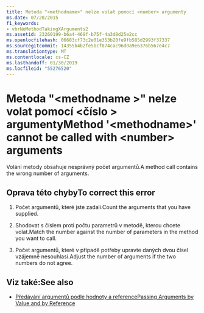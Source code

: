 ```yaml
---
title: Metoda "<methodname>" nelze volat pomocí <number> argumenty
ms.date: 07/20/2015
f1_keywords:
- vbrNoMethodTakingXArguments2
ms.assetid: 23260199-b6a4-469f-b75f-4a3d8d25e2cc
ms.openlocfilehash: 06683cf73c2e01e353b20fe9fb585d2993f37337
ms.sourcegitcommit: 14355b4b2fe5bcf874cac96d0a9e6376b567e4c7
ms.translationtype: MT
ms.contentlocale: cs-CZ
ms.lasthandoff: 01/30/2019
ms.locfileid: "55276520"
---
```

# <a name="method-methodname-cannot-be-called-with-number-arguments"></a><span data-ttu-id="f3e1e-102">Metoda "\<methodname >" nelze volat pomocí \<číslo > argumenty</span><span class="sxs-lookup"><span data-stu-id="f3e1e-102">Method '\<methodname>' cannot be called with \<number> arguments</span></span>
<span data-ttu-id="f3e1e-103">Volání metody obsahuje nesprávný počet argumentů.</span><span class="sxs-lookup"><span data-stu-id="f3e1e-103">A method call contains the wrong number of arguments.</span></span>  
  
## <a name="to-correct-this-error"></a><span data-ttu-id="f3e1e-104">Oprava této chyby</span><span class="sxs-lookup"><span data-stu-id="f3e1e-104">To correct this error</span></span>  
  
1.  <span data-ttu-id="f3e1e-105">Počet argumentů, které jste zadali.</span><span class="sxs-lookup"><span data-stu-id="f3e1e-105">Count the arguments that you have supplied.</span></span>  
  
2.  <span data-ttu-id="f3e1e-106">Shodovat s číslem proti počtu parametrů v metodě, kterou chcete volat.</span><span class="sxs-lookup"><span data-stu-id="f3e1e-106">Match the number against the number of parameters in the method you want to call.</span></span>  
  
3.  <span data-ttu-id="f3e1e-107">Počet argumentů, které v případě potřeby upravte daných dvou čísel vzájemně nesouhlasí.</span><span class="sxs-lookup"><span data-stu-id="f3e1e-107">Adjust the number of arguments if the two numbers do not agree.</span></span>  
  
## <a name="see-also"></a><span data-ttu-id="f3e1e-108">Viz také:</span><span class="sxs-lookup"><span data-stu-id="f3e1e-108">See also</span></span>
- [<span data-ttu-id="f3e1e-109">Předávání argumentů podle hodnoty a reference</span><span class="sxs-lookup"><span data-stu-id="f3e1e-109">Passing Arguments by Value and by Reference</span></span>](../../visual-basic/programming-guide/language-features/procedures/passing-arguments-by-value-and-by-reference.md)
